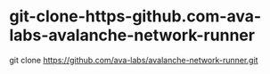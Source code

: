 # git-clone-https-github.com-ava-labs-avalanche-network-runner
git clone https://github.com/ava-labs/avalanche-network-runner.git
